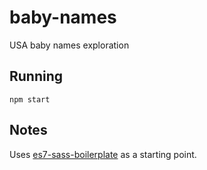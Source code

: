 # baby-names
USA baby names exploration

## Running
`npm start`

## Notes
Uses [es7-sass-boilerplate](https://github.com/ericsoco/es7-sass-boilerplate) as a starting point.
